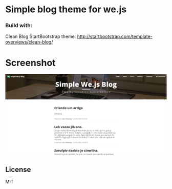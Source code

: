 # Simple blog theme for we.js

### Build with:

Clean Blog StartBootstrap theme: http://startbootstrap.com/template-overviews/clean-blog/

# Screenshot

![Alt text](https://raw.githubusercontent.com/wejs/we-theme-blog-startbootstrap-clean/master/assets/images/wejs-simple-blog-screenshot.jpg "Screenshot")


## License

MIT

